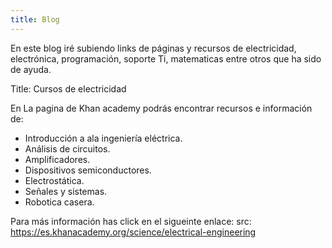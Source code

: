 ```yaml
---
title: Blog
---
```

En este blog iré subiendo links de páginas y recursos de electricidad, electrónica, programación, soporte Ti, matematicas entre otros que ha sido de ayuda.

Title: Cursos de electricidad

En La pagina de Khan academy podrás encontrar recursos e información de:

  * Introducción a ala ingeniería eléctrica.
  * Análisis de circuitos.
  * Amplificadores.
  * Dispositivos semiconductores.
  * Electrostática.
  * Señales y sistemas.
  * Robotica casera.

Para más información has click en el sigueinte enlace: src: https://es.khanacademy.org/science/electrical-engineering

